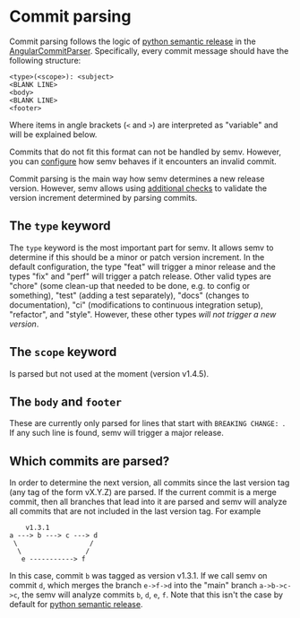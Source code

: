 # Commit parsing

Commit parsing follows the logic of [python semantic release](https://python-semantic-release.readthedocs.io/en/latest/commit-parsing.html) in the [AngularCommitParser](https://python-semantic-release.readthedocs.io/en/latest/commit-parsing.html#semantic-release-commit-parser-angularcommitparser).
Specifically, every commit message should have the following structure:
```
<type>(<scope>): <subject>
<BLANK LINE>
<body>
<BLANK LINE>
<footer>
```
Where items in angle brackets (`<` and `>`) are interpreted as "variable" and will be explained below.

Commits that do not fit this format can not be handled by semv. However, you can [configure](configuration.md) how semv behaves if it encounters an invalid commit.

Commit parsing is the main way how semv determines a new release version. However, semv allows using [additional checks](checks.md) to validate the version increment determined by parsing commits.


## The `type` keyword

The `type` keyword is the most important part for semv. It allows semv to determine if this should be a minor or patch version increment.
In the default configuration, the type "feat" will trigger a minor release and the types "fix" and "perf" will trigger a patch release.
Other valid types are "chore" (some clean-up that needed to be done, e.g. to config or something), "test" (adding a test separately), "docs" (changes to documentation), "ci" (modifications to continuous integration setup), "refactor", and "style".
However, these other types *will not trigger a new version*.

## The `scope` keyword

Is parsed but not used at the moment (version v1.4.5).

## The `body` and `footer`

These are currently only parsed for lines that start with `BREAKING CHANGE: `. If any such line is found, semv will trigger a major release.

## Which commits are parsed?

In order to determine the next version, all commits since the last version tag (any tag of the form vX.Y.Z) are parsed.
If the current commit is a merge commit, then all branches that lead into it are parsed and semv will analyze all commits that are not included in the last version tag. For example
```
    v1.3.1
a ---> b ---> c ---> d
 \                  /
  \                /
   e -----------> f
```
In this case, commit `b` was tagged as version v1.3.1. If we call semv on commit `d`, which merges the branch `e->f->d` into the "main" branch `a->b->c->c`, the semv will analyze commits `b`, `d`, `e`, `f`.
Note that this isn't the case by default for [python semantic release](https://python-semantic-release.readthedocs.io/en/latest/commit-parsing.html).
